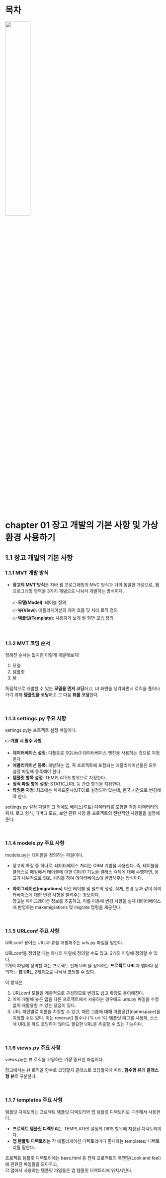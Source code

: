 # 목차

<img src="https://user-images.githubusercontent.com/55045377/144027246-f194644b-60b3-4347-a0b7-d397bffa2a15.png" width=40%>

# chapter 01 장고 개발의 기본 사항 및 가상 환경 사용하기
## 1.1 장고 개발의 기본 사항
### 1.1.1 MVT 개발 방식
* **장고의 MVT 방식**은 자바 웹 프로그래밍의 MVC 방식과 거의 동일한 개념으로, 웹 프로그래밍 영역을 3가지 개념으로 나눠서 개발하는 방식이다.<br><br>
👉**모델(Model)**: 테이블 정의<br>
👉**뷰(View)**: 애플리케이션의 제어 흐름 및 처리 로직 정의<br>
👉**템플릿(Template)**: 사용자가 보게 될 화면 모습 정의

<br>

### 1.1.2 MVT 코딩 순서
정해진 순서는 없지만 이렇게 개발해보자!<br>
1. 모델
2. 템플릿
3. 뷰

독립적으로 개발할 수 있는 **모델을 먼저 코딩**하고, UI 화면을 생각하면서 로직을 풀어나가기 위해 **템플릿을 코딩**하고 그 다음 **뷰를 코딩**한다.

<br>

### 1.1.3 settings.py 주요 사항
settings.py는 프로젝트 설정 파일이다.

👉**개발 시 필수 사항**<br>
* **데이터베이스 설정**: 디폴트로 SQLite3 데이터베이스 엔진을 사용하는 것으로 지정한다.
* **애플리케이션 등록**: 개발하는 앱, 즉 프로젝트에 포함되는 애플리케이션들은 모두 설정 파일에 등록해야 한다.
* **템플릿 항목 설정**: TEMPLATES 항목으로 지정한다.
* **정적 파일 항목 설정**: STATIC_URL 등 관련 항목을 지정한다.
* **타임존 지정**: 최초에는 세계표준시(UTC)로 설정되어 있는데, 한국 시간으로 변경해야 한다.

settings.py 설정 파일은 그 외에도 베이스(루트) 디렉터리를 포함한 각종 디렉터리의 위치. 로그 형식, 디버그 모드, 보안 관련 사항 등 프로젝트의 전반적인 사항들을 설정해준다.

<br>

### 1.1.4 models.py 주요 사항
models.py는 테이블을 정의하는 파일이다.

* 장고의 특징 중 하나로, 데이터베이스 처리는 ORM 기법을 사용한다. 즉, 테이블을 클래스로 매핑해서 테이블에 대한 CRUD 기능을 클래스 객체에 대해 수행하면, 장고가 내부적으로 SQL 처리를 하여 데이터베이스에 반영해주는 방식이다.

* **마이그레이션(migrations)** 이란 테이블 및 필드의 생성, 삭제, 변경 등과 같이 데이터베이스에 대한 변경 사항을 알려주는 정보이다.<br>
장고는 마이그레이션 정보를 추출하고, 이를 이용해 변경 사항을 실제 데이터베이스에 반영하는 makemigrations 및 migrate 명령을 제공한다.

<br>

### 1.1.5 URLconf 주요 사항
URLconf 용어는 URL과 뷰를 매핑해주는 urls.py 파일을 말한다.

URLconf를 정의할 때는 하나의 파일에 정의할 수도 있고, 2개의 파일에 정의할 수 있다.<br>
2개의 파일에 정의할 때는 프로젝트 전체 URL을 정의하는 **프로젝트 URL**과 앱마다 정의하는 **앱 URL**, 2계층으로 나눠서 코딩할 수 있다.

이 방식은<br>
1. URLconf 모듈을 계층적으로 구성하므로 변경도 쉽고 확장도 용이해진다.
2. 이미 개발해 놓은 앱을 다른 프로젝트에서 사용하는 경우에도 urls.py 파일을 수정 없이 재활용할 수 있는 장점이 있다.
3. URL 패턴별로 이름을 지정할 수 있고, 패턴 그룹에 대해 이름공간(namespace)을 지정할 수도 있다. 이는 reverse() 함수나 {% url %} 템플릿 태그를 사용해, 소스에 URL을 하드 코딩하지 않아도 필요한 URL을 추출할 수 있는 기능이다.

<br>

### 1.1.6 views.py 주요 사항
views.py는 뷰 로직을 코딩하는 가장 중요한 파일이다.

장고에서는 뷰 로직을 함수로 코딩할지 클래스로 코딩할지에 따라, **함수형 뷰**와 **클래스형 뷰**로 구분한다.

<br>

### 1.1.7 templates 주요 사항
템플릿 디렉토리는 프로젝트 템플릿 디렉토리와 앱 템플릿 디렉토리로 구분해서 사용한다.

* **프로젝트 템플릿 디렉토리**는 TEMPLATES 설정의 DIRS 항목에 지정된 디렉토리이다.
* **앱 템플릿 디렉토리**는 각 애플리케이션 디렉토리마다 존재하는 templates/ 디렉토리를 말한다.

프로젝트 템플릿 디렉토리에는 base.html 등 전체 프로젝트의 룩앤필(Look and feel)에 관련된 파일들을 모아두고,<br>
각 앱에서 사용하는 템플릿 파일들은 앱 템플릿 디렉토리에 위치시킨다.




















